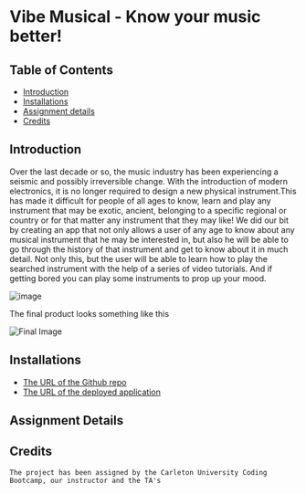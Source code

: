 # Vibe Musical - Know your music better!



## Table of Contents
* [Introduction](#introduction)
* [Installations](#installations)
* [Assignment details](#details)
* [Credits](#credits)

 ## Introduction 
 Over the last decade or so, the music industry has been experiencing a seismic and possibly irreversible change. With the introduction of modern electronics, it is no longer required to design a new physical instrument.This has made it difficult for people of all ages to know, learn and play any instrument that may be exotic, ancient, belonging to a specific regional or country or for that matter any instrument that they may like! We did our bit by creating an app that not only allows a user of any age to know about any musical instrument that he may be interested in, but also he will be able to go through the history of that instrument and get to know about it in much detail.
Not only this, but the user will be able to learn how to play the searched instrument with the help of a series of video tutorials. And if getting bored you can play some instruments to prop up your mood. 

![image](https://user-)




 The final product looks something like this
 
  ![Final Image](Assets/hg)
 
 ## Installations
   * [The URL of the Github repo](Https://GitHub.com/F34rTh3R34p3r/BCS-Project-1.git)
   * [The URL of the deployed application](Https://f34rth3r34p3r.github.io/BCS-Project-1/)
 
 ## Assignment Details

    
   
   ## Credits
    The project has been assigned by the Carleton University Coding Bootcamp, our instructor and the TA's
   
     
 
 
 
